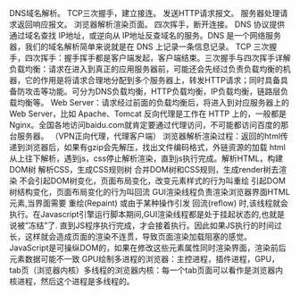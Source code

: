 DNS域名解析。
TCP三次握手，建立接连。
发送HTTP请求报文。
服务器处理请求返回响应报文。
浏览器解析渲染页面。
四次挥手，断开连接。
DNS 协议提供通过域名查找 IP地址，或逆向从 IP地址反查域名的服务。DNS 是一个网络服务器，我们的域名解析简单来说就是在 DNS 上记录一条信息记录。
TCP 三次握手，四次挥手：握手挥手都是客户端发起，客户端结束。三次握手与四次挥手详解
负载均衡：请求在进入到真正的应用服务器前，可能还会先经过负责负载均衡的机器，它的作用是将请求合理地分配到多个服务器上，转发HTTP请求；同时具备具备防攻击等功能。可分为DNS负载均衡，HTTP负载均衡，IP负载均衡，链路层负载均衡等。
Web Server：请求经过前面的负载均衡后，将进入到对应服务器上的 Web Server，比如 Apache、Tomcat
反向代理是工作在 HTTP 上的，一般都是 Nginx。全国各地访问baidu.com就肯定要通过代理访问，不可能都访问百度的那台服务器。 （VPN正向代理，代理客户端）
浏览器解析渲染过程：返回的html传递到浏览器后，如果有gzip会先解压，找出文件编码格式，外链资源的加载 html从上往下解析，遇到js，css停止解析渲染，直到js执行完成。解析HTML，构建DOM树 解析CSS，生成CSS规则树 合并DOM树和CSS规则，生成render树去渲染
不会引起DOM树变化，页面布局变化，改变元素样式的行为叫重绘
引起DOM树结构变化，页面布局变化的行为叫回流
GUI渲染线程负责渲染浏览器界面HTML元素,当界面需要 重绘(Repaint) 或由于某种操作引发 回流(reflow) 时,该线程就会执行。在Javascript引擎运行脚本期间,GUI渲染线程都是处于挂起状态的,也就是说被”冻结”了. 直到JS程序执行完成，才会接着执行。因此如果JS执行的时间过长，这样就会造成页面的渲染不连贯，导致页面渲染加载阻塞的感觉。JavaScript是可操纵DOM的，如果在修改这些元素属性同时渲染界面，渲染前后元素数据可能不一致
GPU绘制多进程的浏览器：主控进程，插件进程，GPU，tab页（浏览器内核）多线程的浏览器内核：每一个tab页面可以看作是浏览器内核进程，然后这个进程是多线程的。

